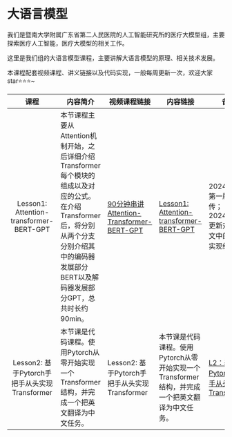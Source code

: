 # 大语言模型

我们是暨南大学附属广东省第二人民医院的人工智能研究所的医疗大模型组，主要探索医疗人工智能，医疗大模型的相关工作。

这里是我们组的大语言模型课程，主要讲解大语言模型的原理、相关技术发展。

本课程配套视频课程、讲义链接以及代码实现，一般每周更新一次，欢迎大家star⭐⭐⭐~



|                     课程                      | 内容简介                                                     | 视频课程链接                                                 | 内容链接                                                     | 备注                                                         |
| :-------------------------------------------: | ------------------------------------------------------------ | ------------------------------------------------------------ | ------------------------------------------------------------ | ------------------------------------------------------------ |
|    Lesson1: Attention-transformer-BERT-GPT    | 本节课程主要从Attention机制开始，之后详细介绍Transformer每个模块的组成以及对应的公式。在介绍Transformer后，将分别从两个分支分别介绍其中的编码器发展部分BERT以及解码器发展部分GPT，总共时长约90min。 | [90分钟串讲Attention-Transformer-BERT-GPT](https://www.bilibili.com/video/BV1vwpAeUEaV/?spm_id_from=333.999.0.0&vd_source=eca3715b13ad48cd6f60839e909c5a0d) | [Lesson1: Attention-transformer-BERT-GPT](https://github.com/haobinlaosi/LLM_Course/tree/main/Lesson1%20Attention-transformer-BERT-GPT) | 20240904第一版本上传；<br/>20240912更新对应论文中的对应实现细节； |
| Lesson2: 基于Pytorch手把手从头实现Transformer | 本节课是代码课程。使用Pytorch从零开始实现一个Transformer结构，并完成一个把英文翻译为中文任务。 | Lesson2: 基于Pytorch手把手从头实现Transformer | 本节课是代码课程。使用Pytorch从零开始实现一个Transformer结构，并完成一个把英文翻译为中文任务。 | [L2：基于Pytorch手把手从头实现Transformer](https://www.bilibili.com/video/BV15RtKeBEwS/?vd_source=eca3715b13ad48cd6f60839e909c5a0d) | [Lesson2 基于Pytorch手把手从头实现Transformer](https://github.com/haobinlaosi/LLM_Course/tree/main/Lesson2%20%20%E5%9F%BA%E4%BA%8EPytorch%E6%89%8B%E6%8A%8A%E6%89%8B%E4%BB%8E%E5%A4%B4%E5%AE%9E%E7%8E%B0Transformer)                                                       | [Lesson2 基于Pytorch手把手从头实现Transformer](https://github.com/haobinlaosi/LLM_Course/tree/main/Lesson2%20%20%E5%9F%BA%E4%BA%8EPytorch%E6%89%8B%E6%8A%8A%E6%89%8B%E4%BB%8E%E5%A4%B4%E5%AE%9E%E7%8E%B0Transformer) | Lesson2与Lesson1共用讲义；                                   |

​                                              

